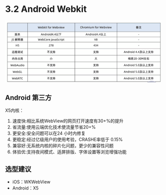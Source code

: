 
# 3.2 Android Webkit

![image-20201021000110524](./img/image-20201021000110524.png)

## Android 第三方

X5内核：

1. 速度快:相比系统WebView的网页打开速度有30+%的提升
2. 省流量:使用云端优化技术使流量节省20+%
3. 更安全:安全问题可以在24 小时内修复
4. 更稳定:经过亿级用户的使用考验，CRASHE率低于 0.15%
5. 兼容好:无系统内核的碎片化问题，更少的兼容性问题
6. 体验优:支持夜间模式、适屏排版、字体设置等浏览增强功能

## 选型建议

- iOS：WKWebView
- Android：X5
